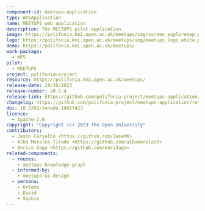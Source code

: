 ```yaml
---
component-id: meetups-application
type: WebApplication
name: MEETUPS web application
description: The MEETUPS pilot application.
image: https://polifonia.kmi.open.ac.uk/meetups/img/screen_exploremap.png
logo: https://polifonia.kmi.open.ac.uk/meetups/img/meetups_logo_white.png
demo: https://polifonia.kmi.open.ac.uk/meetups/
work-package: 
  - WP5
pilot:
  - MEETUPS
project: polifonia-project
resource: https://polifonia.kmi.open.ac.uk/meetups/
release-date: 18/10/2023
release-number: v0.5.4
release-link: https://github.com/polifonia-project/meetups-application/releases
changelog: https://github.com/polifonia-project/meetups-application/releases
doi: 10.5281/zenodo.10017423
licence:
  - Apache-2.0
copyright: "Copyright (c) 2023 The Open University"
contributors:
  - Jason Carvalho <https://github.com/JaseMK>
  - Alba Morales-Tirado <https://github.com/albamoralest>
  - Enrico Daga <https://github.com/enridaga>
related-components:
  - reuses:
    - meetups-knowledge-graph
  - informed-by:
    - meetups-ui-design 
  - persona:
    - Ortenz
    - David
    - Sophie
---
```

